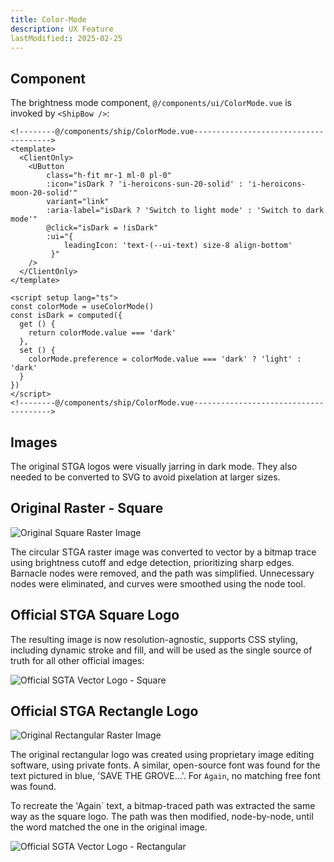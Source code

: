 ```yaml
---
title: Color-Mode
description: UX Feature
lastModified:: 2025-02-25
---
```


## Component

The brightness mode component, `@/components/ui/ColorMode.vue` is invoked by `<ShipBow />`:

```vue
<!--------@/components/ship/ColorMode.vue-------------------------------------->
<template>
  <ClientOnly>
    <UButton
        class="h-fit mr-1 ml-0 pl-0"
        :icon="isDark ? 'i-heroicons-sun-20-solid' : 'i-heroicons-moon-20-solid'"
        variant="link"
        :aria-label="isDark ? 'Switch to light mode' : 'Switch to dark mode'"
        @click="isDark = !isDark"
        :ui="{
            leadingIcon: 'text-(--ui-text) size-8 align-bottom'
         }"
    />
  </ClientOnly>
</template>

<script setup lang="ts">
const colorMode = useColorMode()
const isDark = computed({
  get () {
    return colorMode.value === 'dark'
  },
  set () {
    colorMode.preference = colorMode.value === 'dark' ? 'light' : 'dark'
  }
})
</script>
<!--------@/components/ship/ColorMode.vue-------------------------------------->

```

## Images


The original STGA logos  were visually jarring in dark mode.  They also needed to be converted to SVG to avoid pixelation at larger sizes.  

## Original Raster - Square

![Original Square Raster Image](https://refactor.savethegroveagain.com/images/content/stga-logo-sq.png)

The circular STGA raster image was converted to vector by a bitmap trace using brightness cutoff and edge detection, prioritizing sharp edges. Barnacle nodes were removed, and the path was simplified. Unnecessary nodes were eliminated, and curves were smoothed using the node tool.

## Official STGA Square Logo
The resulting image is now resolution-agnostic,  supports CSS styling, including dynamic stroke and fill, and will be used as the single source of truth for all other official images:

![Official SGTA Vector Logo - Square](https://refactor.savethegroveagain.com/images/content/official-stga-logo-sq.svg)

## Official STGA Rectangle Logo

![Original Rectangular Raster Image](https://refactor.savethegroveagain.com/images/content/stga-logo-rect.PNG)

The original rectangular logo was created using proprietary image editing software, using private fonts.  A similar, open-source font was found for the text pictured in blue, 'SAVE THE GROVE...'.  For `Again`, no matching free font was found. 

To recreate the 'Again` text, a bitmap-traced path was extracted the same way as the square logo.  The path was then modified, node-by-node, until the word matched the one in the original image. 

![Official SGTA Vector Logo - Rectangular](https://refactor.savethegroveagain.com/images/content/official-stga-logo-rect.svg)